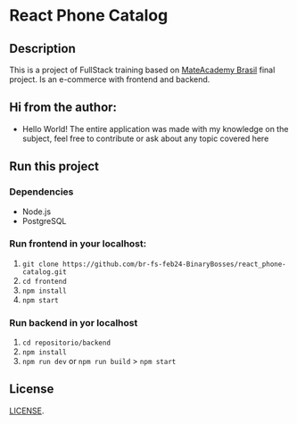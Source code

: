 # React Phone Catalog

## Description
This is a project of FullStack training based on [MateAcademy Brasil](https://mate.academy/pt-br) final project.
Is an e-commerce with frontend and backend.

## Hi from the author: 
- Hello World! The entire application was made with my knowledge on the subject, feel free to contribute or ask about any topic covered here

## Run this project

### Dependencies

- Node.js
- PostgreSQL

### Run frontend in your localhost: 

1. `git clone https://github.com/br-fs-feb24-BinaryBosses/react_phone-catalog.git`
2. `cd frontend`
3. `npm install`
4. `npm start`

### Run backend in yor localhost

1. `cd repositorio/backend`
2. `npm install`
3. `npm run dev` or `npm run build` > `npm start`

## License

[LICENSE](LICENSE).
